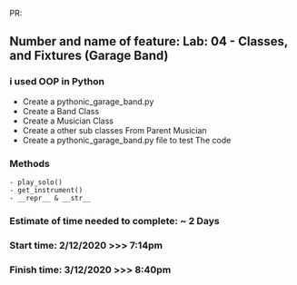 PR: [](https://github.com/omarXzain/pythonic-garage-band/pull/1)

## Number and name of feature: Lab: 04 - Classes, and Fixtures (Garage Band)

### i used OOP in Python

- Create a pythonic_garage_band.py
- Create a Band Class
- Create a Musician Class
- Create a other sub classes From Parent Musician
- Create a pythonic_garage_band.py file to test The code

### Methods
    - play_solo()
    - get_instrument()
    - __repr__ & __str__


### Estimate of time needed to complete: ~ 2 Days

### Start time: 2/12/2020 >>> 7:14pm

### Finish time: 3/12/2020 >>> 8:40pm
